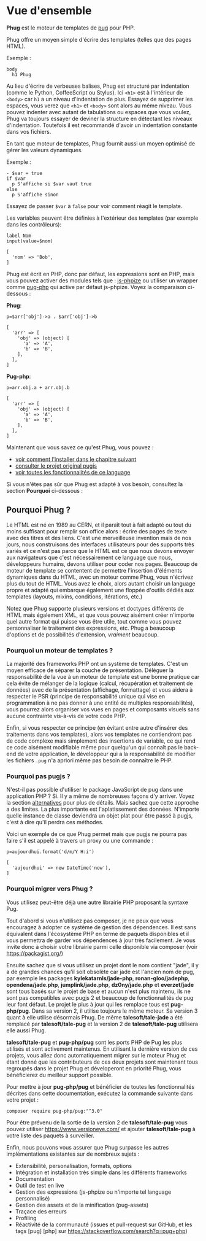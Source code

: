 # Vue d'ensemble

**Phug** est le moteur de templates de [pug](https://pugjs.org/) pour PHP.

Phug offre un moyen simple d'écrire des templates (telles que des pages
HTML).

Exemple :

```phug
body
  h1 Phug
```

Au lieu d'écrire de verbeuses balises, Phug est structuré par indentation
(comme le Python, CoffeeScript ou Stylus).
Ici `<h1>` est à l'intérieur de `<body>` car `h1` a un niveau
d'indentation de plus. Essayez de supprimer les espaces, vous verez
que `<h1>` et `<body>` sont alors au même niveau. Vous pouvez indenter
avec autant de tabulations ou espaces que vous voulez, Phug va toujours
essayer de deviner la structure en détectant les niveaux d'indentation.
Toutefois il est recommandé d'avoir un indentation constante dans vos
fichiers.

En tant que moteur de templates, Phug fournit aussi un moyen optimisé
de gérer les valeurs dynamiques.

Exemple :

```phug
- $var = true
if $var
  p S'affiche si $var vaut true
else
  p S'affiche sinon
```

Essayez de passer `$var` à `false` pour voir comment réagit le template.

Les variables peuvent être définies à l'extérieur des templates (par exemple
dans les contrôleurs):

```phug
label Nom
input(value=$nom)
```
```vars
[
  'nom' => 'Bob',
]
```

Phug est écrit en PHP, donc par défaut, les expressions sont en PHP,
mais vous pouvez activer des modules tels que :
[js-phpize](https://github.com/pug-php/js-phpize-phug) ou utiliser un
wrapper comme
[pug-php](https://github.com/pug-php/pug) qui active par défaut
js-phpize. Voyez la comparaison ci-dessous :

**Phug**:
```phug
p=$arr['obj']->a . $arr['obj']->b
```
```vars
[
  'arr' => [
    'obj' => (object) [
      'a' => 'A',
      'b' => 'B',
    ],
  ],
]
```
**Pug-php**:
```pug
p=arr.obj.a + arr.obj.b
```
```vars
[
  'arr' => [
    'obj' => (object) [
      'a' => 'A',
      'b' => 'B',
    ],
  ],
]
```

Maintenant que vous savez ce qu'est Phug, vous pouvez :
 - [voir comment l'installer dans le chapitre suivant](#installation)
 - [consulter le projet original pugjs](https://pugjs.org)
 - [voir toutes les fonctionnalités de ce language](#language-reference)
 
Si vous n'êtes pas sûr que Phug est adapté à vos besoin, consultez
la section **Pourquoi** ci-dessous :

## Pourquoi Phug ?

Le HTML est né en 1989 au CERN, et il paraît tout à fait adapté ou tout
du moins suffisant pour remplir son office alors : écrire des pages de
texte avec des titres et des liens. C'est une merveilleuse invention
mais de nos jours, nous construisons des interfaces utilisateurs
pour des supports très variés et ce n'est pas parce que le HTML est
ce que nous devons envoyer aux navigateurs que c'est nécessairement
ce language que nous, développeurs humains, devons utiliser pour coder
nos pages. Beaucoup de moteur de template se contentent de permettre
l'insertion d'éléments dynamiques dans du HTML, avec un moteur comme
Phug, vous n'écrivez plus du tout de HTML. Vous avez le choix, alors
autant choisir un language propre et adapté qui embarque également
une floppée d'outils dédiés aux templates (layouts, mixins, conditions,
itérations, etc.)

Notez que Phug supporte plusieurs versions et doctypes différents de
HTML mais également XML, et que vous pouvez aisément créer n'importe
quel autre format qui puisse vous être utile, tout comme vous pouvez
personnaliser le traitement des expressions, etc. Phug a beaucoup
d'options et de possibilités d'extension, *vraiment* beaucoup.

### Pourquoi un moteur de templates ?

La majorité des frameworks PHP ont un système de templates. C'est un
moyen efficace de séparer la couche de présentation. Déléguer la
responsabilité de la vue à un moteur de template est une bonne pratique
car cela évite de mélanger de la logique (calcul, récupération et
traitement de données) avec de la présentation (affichage, formattage)
et vous aidera à respecter le PSR (principe de responsabilité unique
qui vise en programmation à ne pas donner à une entité de multiples
responsabilités), vous pourrez alors organiser vos vues en pages
et composants visuels sans aucune contrainte vis-à-vis de votre
code PHP.

Enfin, si vous respecter ce principe (en évitant entre autre d'insérer
des traitements dans vos templates), alors vos templates ne
contiendront pas de code complexe mais simplement des insertions
de variable, ce qui rend ce code aisément modifiable même pour
quelqu'un qui connaît pas le back-end de votre application, le
développeur qui a la responsabilité de modifier les fichiers `.pug`
n'a apriori même pas besoin de connaître le PHP.

### Pourquoi pas pugjs ?

N'est-il pas possible d'utiliser le package JavaScript de pug
dans une application PHP ? Si. Il y a même de nombreuses façons
d'y arriver. Voyez la section [alternatives](#alternatives)
pour plus de détails. Mais sachez que cette approche a des
limites. La plus importante est l'aplatissement des données.
N'importe quelle instance de classe deviendra un objet plat
pour être passé à pugjs, c'est à dire qu'il perdra ces méthodes.

Voici un exemple de ce que Phug permet mais que pugjs ne pourra
pas faire s'il est appelé à travers un proxy ou une commande :

```pug
p=aujourdhui.format('d/m/Y H:i')
```
```vars
[
  'aujourdhui' => new DateTime('now'),
]
```

### Pourquoi migrer vers Phug ?

Vous utilisez peut-être déjà une autre librairie PHP proposant
la syntaxe Pug.

Tout d'abord si vous n'utilisez pas composer, je ne peux que vous
encouragez à adopter ce système de gestion des dépendences.
Il est sans équivalent dans l'écosystème PHP en terme de paquets
disponibles et il vous permettra de garder vos dépendences à
jour très facilement. Je vous invite donc à choisir votre
librairie parmi celle disponible via composer (voir https://packagist.org/) 

Ensuite sachez que si vous utilisez un projet dont le nom
contient "jade", il y a de grandes chances qu'il soit obsolète
car jade est l'ancien nom de pug, par exemple les packages
**kylekatarnls/jade-php**, **ronan-gloo/jadephp**,
**opendena/jade.php**, **jumplink/jade.php**, **dz0ny/jade.php**
et **everzet/jade** sont tous basés sur le projet de base et aucun
n'est plus maintenu, ils ne sont pas compatibles avec pugjs 2
et beaucoup de fonctionnalités de pug leur font défaut. Le projet
le plus à jour qui les remplace tous est **pug-php/pug**. Dans sa
version 2, il utilise toujours le même moteur. Sa version 3 quant
à elle utilise désormais Phug.
De même **talesoft/tale-jade** a été remplacé par
**talesoft/tale-pug** et la version 2 de **talesoft/tale-pug**
utilisera elle aussi Phug.

**talesoft/tale-pug** et **pug-php/pug** sont les ports PHP de
Pug les plus utilisés et sont activement maintenus. En utilisant
la dernière version de ces projets, vous allez donc
automatiquement migrer sur le moteur Phug et étant donné que les
contributeurs de ces deux projets sont maintenant tous regroupés
dans le projet Phug et déveloperont en priorité Phug, vous
bénéficierez du meilleur support possible.

Pour mettre à jour **pug-php/pug** et bénéficier de toutes les
fonctionnalités décrites dans cette documentation, exécutez la
commande suivante dans votre projet :

```shell
composer require pug-php/pug:"^3.0"
```

Pour être prévenu de la sortie de la version 2 de **talesoft/tale-pug**
vous pouvez utiliser https://www.versioneye.com/ et ajouter
**talesoft/tale-pug** à votre liste des paquets à surveiller.

Enfin, nous pouvons vous assurer que Phug surpasse les autres
implémentations existantes sur de nombreux sujets :
 - Extensibilité, personalisation, formats, options
 - Intégration et installation très simple dans les
 différents frameworks
 - Documentation
 - Outil de test en live
 - Gestion des expressions (js-phpize ou n'importe tel language personnalisé)
 - Gestion des assets et de la minification (pug-assets)
 - Traçace des erreurs
 - Profiling
 - Réactivité de la communauté (issues et pull-request sur GitHub,
 et les tags [pug] [php] sur https://stackoverflow.com/search?q=pug+php)
